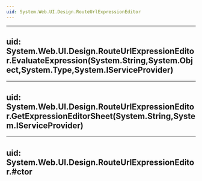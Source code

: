 ```yaml
---
uid: System.Web.UI.Design.RouteUrlExpressionEditor
---
```


---
uid: System.Web.UI.Design.RouteUrlExpressionEditor.EvaluateExpression(System.String,System.Object,System.Type,System.IServiceProvider)
---

---
uid: System.Web.UI.Design.RouteUrlExpressionEditor.GetExpressionEditorSheet(System.String,System.IServiceProvider)
---

---
uid: System.Web.UI.Design.RouteUrlExpressionEditor.#ctor
---
